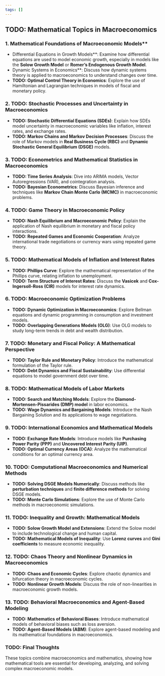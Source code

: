 ```yaml
---
tags: []
---
```


## TODO: Mathematical Topics in Macroeconomics

### 1. Mathematical Foundations of Macroeconomic Models**
   -  Differential Equations in Growth Models**: Examine how differential equations are used to model economic growth, especially in models like the **Solow Growth Model** or **Romer’s Endogenous Growth Model**.
   - Dynamic Systems in Economics**: Discuss how dynamic systems theory is applied to macroeconomics to understand changes over time.
   - **TODO: Optimal Control Theory in Economics**: Explore the use of Hamiltonian and Lagrangian techniques in models of fiscal and monetary policy.

### 2. **TODO: Stochastic Processes and Uncertainty in Macroeconomics**
   - **TODO: Stochastic Differential Equations (SDEs)**: Explain how SDEs model uncertainty in macroeconomic variables like inflation, interest rates, and exchange rates.
   - **TODO: Markov Chains and Markov Decision Processes**: Discuss the role of Markov models in **Real Business Cycle (RBC)** and **Dynamic Stochastic General Equilibrium (DSGE)** models.

### 3. **TODO: Econometrics and Mathematical Statistics in Macroeconomics**
   - **TODO: Time Series Analysis**: Dive into ARIMA models, Vector Autoregressions (VAR), and cointegration analysis.
   - **TODO: Bayesian Econometrics**: Discuss Bayesian inference and techniques like **Markov Chain Monte Carlo (MCMC)** in macroeconomic problems.

### 4. **TODO: Game Theory in Macroeconomic Policy**
   - **TODO: Nash Equilibrium and Macroeconomic Policy**: Explain the application of Nash equilibrium in monetary and fiscal policy interactions.
   - **TODO: Repeated Games and Economic Cooperation**: Analyze international trade negotiations or currency wars using repeated game theory.

### 5. **TODO: Mathematical Models of Inflation and Interest Rates**
   - **TODO: Phillips Curve**: Explore the mathematical representation of the Phillips curve, relating inflation to unemployment.
   - **TODO: Term Structure of Interest Rates**: Discuss the **Vasicek** and **Cox-Ingersoll-Ross (CIR)** models for interest rate dynamics.

### 6. **TODO: Macroeconomic Optimization Problems**
   - **TODO: Dynamic Optimization in Macroeconomics**: Explore Bellman equations and dynamic programming in consumption and investment models.
   - **TODO: Overlapping Generations Models (OLG)**: Use OLG models to study long-term trends in debt and wealth distribution.

### 7. **TODO: Monetary and Fiscal Policy: A Mathematical Perspective**
   - **TODO: Taylor Rule and Monetary Policy**: Introduce the mathematical formulation of the Taylor rule.
   - **TODO: Debt Dynamics and Fiscal Sustainability**: Use differential equations to model government debt over time.

### 8. **TODO: Mathematical Models of Labor Markets**
   - **TODO: Search and Matching Models**: Explore the **Diamond-Mortensen-Pissarides (DMP) model** in labor economics.
   - **TODO: Wage Dynamics and Bargaining Models**: Introduce the Nash Bargaining Solution and its applications to wage negotiations.

### 9. **TODO: International Economics and Mathematical Models**
   - **TODO: Exchange Rate Models**: Introduce models like **Purchasing Power Parity (PPP)** and **Uncovered Interest Parity (UIP)**.
   - **TODO: Optimal Currency Areas (OCA)**: Analyze the mathematical conditions for an optimal currency area.

### 10. **TODO: Computational Macroeconomics and Numerical Methods**
   - **TODO: Solving DSGE Models Numerically**: Discuss methods like **perturbation techniques** and **finite difference methods** for solving DSGE models.
   - **TODO: Monte Carlo Simulations**: Explore the use of Monte Carlo methods in macroeconomic simulations.

### 11. **TODO: Inequality and Growth: Mathematical Models**
   - **TODO: Solow Growth Model and Extensions**: Extend the Solow model to include technological change and human capital.
   - **TODO: Mathematical Models of Inequality**: Use **Lorenz curves** and **Gini coefficients** to measure economic inequality.

### 12. **TODO: Chaos Theory and Nonlinear Dynamics in Macroeconomics**
   - **TODO: Chaos and Economic Cycles**: Explore chaotic dynamics and bifurcation theory in macroeconomic cycles.
   - **TODO: Nonlinear Growth Models**: Discuss the role of non-linearities in macroeconomic growth models.

### 13. **TODO: Behavioral Macroeconomics and Agent-Based Modeling**
   - **TODO: Mathematics of Behavioral Biases**: Introduce mathematical models of behavioral biases such as loss aversion.
   - **TODO: Agent-Based Models (ABM)**: Explore agent-based modeling and its mathematical foundations in macroeconomics.

### TODO: Final Thoughts
These topics combine macroeconomics and mathematics, showing how mathematical tools are essential for developing, analyzing, and solving complex macroeconomic models.
